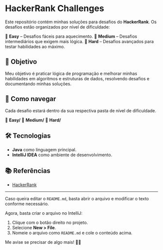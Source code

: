 # HackerRank Challenges

Este repositório contém minhas soluções para desafios do **HackerRank**.
Os desafios estão organizados por nível de dificuldade:

📂 **Easy** – Desafios fáceis para aquecimento.
📂 **Medium** – Desafios intermediários que exigem mais lógica.
📂 **Hard** – Desafios avançados para testar habilidades ao máximo.

## 🚀 Objetivo
Meu objetivo é praticar lógica de programação e melhorar minhas habilidades em algoritmos e estruturas de dados, resolvendo desafios e documentando minhas soluções.

## 📌 Como navegar
Cada desafio estará dentro da sua respectiva pasta de nível de dificuldade.

📂 **Easy/**
📂 **Medium/**
📂 **Hard/**


## 🛠 Tecnologias
- **Java** como linguagem principal.
- **IntelliJ IDEA** como ambiente de desenvolvimento.

## 📚 Referências
- [HackerRank](https://www.hackerrank.com/)

---

Caso queira editar o `README.md`, basta abrir o arquivo e modificar o texto conforme necessário.

Agora, basta criar o arquivo no IntelliJ:
1. Clique com o botão direito no projeto.
2. Selecione **New > File**.
3. Nomeie o arquivo como `README.md` e cole o conteúdo acima.

Me avise se precisar de algo mais! 🚀😃
